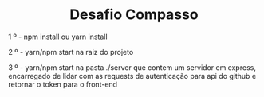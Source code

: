 <h1 align="center" >Desafio Compasso</h1>

<p>1 º - npm install ou yarn install<p/>
<p>2 º - yarn/npm start na raiz do projeto <p/>
<p>3 º - yarn/npm start na pasta ./server que contem um servidor em express,
 encarregado de lidar com as requests de autenticação para api do github e retornar o token para o front-end<p/>